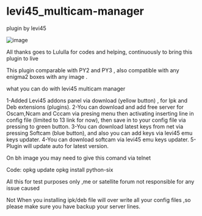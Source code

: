 # levi45_multicam-manager

plugin by levi45

<img src="https://i.ibb.co/1Mjv0jx/image.png" alt="image" border="0">

All thanks goes to Lululla for codes and helping, continuously to bring this plugin to live

This plugin comparable with PY2 and PY3 , also compatible with any enigma2 boxes with any image .

what you can do with levi45 multicam manager

1-Added Levi45 addons panel via download (yellow button) , for Ipk and Deb extensions (plugins).
2-You can download and add free server for Oscam,Ncam and Cccam via presing menu then activating inserting line in config file (limited to 13 link for now), then save in to your config file via pressing to green button.
3-You can download latest keys from net via pressing Softcam (blue button), and also you can add keys via levi45 emu keys updater.
4-You can download softcam via levi45 emu keys updater.
5- Plugin will update auto for latest version.

On bh image you may need to give this comand via telnet

Code:
opkg update
opkg install python-six

All this for test purposes only ,me or satellite forum not responsible for any issue caused

Not When you installing ipk/deb file will over write all your config files ,so please make sure you have backup your server lines.
